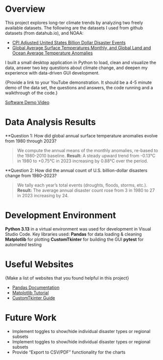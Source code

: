 # Overview

This project explores long-ter climate trends by analyzing two freely available datasets. The following are the datasets I used from github datasets (from datahub.io), and NOAA:
* [CPI Adjusted United States Billion Dollar Disaster Events](https://www.ncei.noaa.gov/access/billions/time-series/US/cost)
* [Global Average Surface Temperatures Monthly, and Global Land and Ocean Average Temperature Anomalies](https://github.com/datasets/global-temp)

I built a small desktop application in Python to load, clean and visualize the data, answer two key questions about climate change, and deepen my experience with data-driven GUI development.

{Provide a link to your YouTube demonstration.  It should be a 4-5 minute demo of the data set, the questions and answers, the code running and a walkthrough of the code.}

[Software Demo Video](http://youtube.link.goes.here)

# Data Analysis Results

**Question 1:  How did global annual surface temperature anomalies evolve from 1980 through 2023?
>We compute the annual means of the monthly anomalies, re-based to the 1980-2010 baseline.
>**Result:** A steady upward trend from -0.13°C in 1980 to +0.75°C in 2023 increasing by 0.88°C over the period.

**Question 2: How did the annual count of U.S. billion-dollar disasters change from 1980–2023?
> We tally each year’s total events (droughts, floods, storms, etc.).
> **Result:** The average annual disaster count rose from 3 in 1980 to 27 in 2023 increasing by 24.

# Development Environment

**Python 3.13** in a virtual environment was used for development in Visual Studio Code.
Key libraries used:
**Pandas** for data loading & cleaning
**Matplotlib** for plotting
**CustomTkinter** for building the GUI
**pytest** for automated testing

# Useful Websites

{Make a list of websites that you found helpful in this project}
* [Pandas Documentation](https://pandas.pydata.org/docs/)
* [Matplotlib Tutorial](https://matplotlib.org/stable/tutorials/index.html)
* [CustomTkinter Guide](https://github.com/TomSchimansky/CustomTkinter)

# Future Work

* Implement toggles to show/hide individual disaster types or regional subsets
* Implement toggles to show/hide individual disaster types or regional subsets
* Provide “Export to CSV/PDF” functionality for the charts